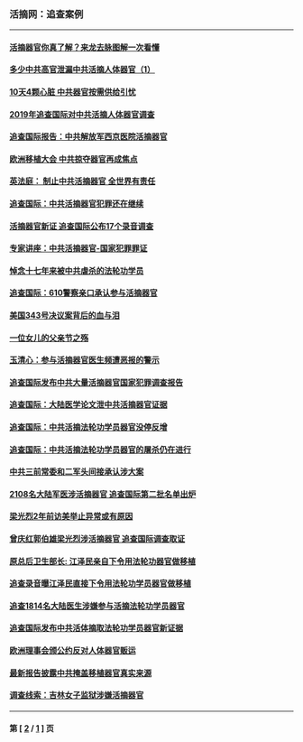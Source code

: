 ### 活摘网：追查案例
---
#### [活摘器官你真了解？来龙去脉图解一次看懂](../../pages/nf5880/n13013820.md?04110430) 
#### [多少中共高官泄漏中共活摘人体器官（1）](../../pages/nf5880/n12671234.md?04110430) 
#### [10天4颗心脏 中共器官按需供给引忧](../../pages/nf5880/n12326366.md?04110430) 
#### [2019年追查国际对中共活摘人体器官调查](../../pages/nf5880/n11917733.md?04110430) 
#### [追查国际报告：中共解放军西京医院活摘器官](../../pages/nf5880/n11838359.md?04110430) 
#### [欧洲移植大会 中共掠夺器官再成焦点](../../pages/nf5880/n11538883.md?04110430) 
#### [英法庭： 制止中共活摘器官 全世界有责任](../../pages/nf5880/n11330691.md?04110430) 
#### [追查国际：中共活摘器官犯罪还在继续](../../pages/nf5880/n11218301.md?04110430) 
#### [活摘器官新证 追查国际公布17个录音调查](../../pages/nf5880/n10897744.md?04110430) 
#### [专家讲座：中共活摘器官-国家犯罪罪证](../../pages/nf5880/n8828153.md?04110430) 
#### [悼念十七年来被中共虐杀的法轮功学员](../../pages/nf5880/n8124823.md?04110430) 
#### [追查国际：610警察亲口承认参与活摘器官](../../pages/nf5880/n8109067.md?04110430) 
#### [美国343号决议案背后的血与泪](../../pages/nf5880/n8020684.md?04110430) 
#### [一位女儿的父亲节之殇](../../pages/nf5880/n8014122.md?04110430) 
#### [玉清心：参与活摘器官医生频遭恶报的警示](../../pages/nf5880/n4637546.md?04110430) 
#### [追查国际发布中共大量活摘器官国家犯罪调查报告](../../pages/nf5880/n4613428.md?04110430) 
#### [追查国际：大陆医学论文泄中共活摘器官证据](../../pages/nf5880/n4608794.md?04110430) 
#### [追查国际：中共活摘法轮功学员器官没停反增](../../pages/nf5880/n4584075.md?04110430) 
#### [追查国际：中共活摘法轮功学员器官的屠杀仍在进行](../../pages/nf5880/n4299154.md?04110430) 
#### [中共三前常委和二军头间接承认涉大案](../../pages/nf5880/n4286244.md?04110430) 
#### [2108名大陆军医涉活摘器官 追查国际第二批名单出炉](../../pages/nf5880/n4284769.md?04110430) 
#### [梁光烈2年前访美举止异常或有原因](../../pages/nf5880/n4279686.md?04110430) 
#### [曾庆红郭伯雄梁光烈涉活摘器官 追查国际调查取证](../../pages/nf5880/n4278462.md?04110430) 
#### [原总后卫生部长: 江泽民亲自下令用法轮功器官做移植](../../pages/nf5880/n4263864.md?04110430) 
#### [追查录音曝江泽民直接下令用法轮功学员器官做移植](../../pages/nf5880/n4261268.md?04110430) 
#### [追查1814名大陆医生涉嫌参与活摘法轮功学员器官](../../pages/nf5880/n4259055.md?04110430) 
#### [追查国际发布中共活体摘取法轮功学员器官新证据](../../pages/nf5880/n4258255.md?04110430) 
#### [欧洲理事会颁公约反对人体器官贩运](../../pages/nf5880/n4206955.md?04110430) 
#### [最新报告披露中共掩盖移植器官真实来源](../../pages/nf5880/n4140084.md?04110430) 
#### [调查线索：吉林女子监狱涉嫌活摘器官](../../pages/nf5880/n4044366.md?04110430) 

---
#### 第 [ [2](./2.md?04110430) / [1](./1.md?04110430) ] 页
